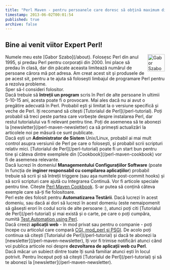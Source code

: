 ```yaml
---
title: "Perl Maven - pentru persoanele care doresc să obțină maximum din programarea în Perl"
timestamp: 2013-06-02T00:01:54
published: true
archive: false
---
```


## Bine ai venit viitor Expert Perl!

<div class="main-content">
<div style="float:right; margin-left:10px;">
<a href="/about"><img width="54" height="54" src="/img/szabgab.png" alt="Gabor Szabo" /></a><br>
</div>
<div>
Numele meu este [Gabor Szabo](/about). Folosesc Perl din
anul 1995, și predau Perl pentru corporații din 2000. Îmi place să
predau în clasă, dar din păcate aceasta limitează numărul de persoane
cărora mă pot adresa. Am creat acest sit și produsele de pe acest sit,
pentru a te ajuta să folosești limbajul de programare Perl pentru a
rezolva probleme.<br>  Sper să-l consideri folositor.
</div>
</div>

<div class="main-content">
Dacă trebuie să <b>întreții un program</b> scris în Perl de alte
persoane în ultimii 5-10-15 ani, acesta poate fi o provocare. Mai ales
dacă nu ai avut o pregătire adecvată în Perl. Probabil ești și limitat
la o versiune specifică și veche de Perl. Iți recomand să
citești [Tutorialul de Perl](/perl-tutorial).  Poți
probabil să treci peste partea care vorbește despre instalarea Perl,
dar restul tutorialului va fi relevant pentru tine.  Poți de asemenea
să te abonezi la [newsletter](/perl-maven-newsletter) ca să
primești actualizări la articolele noi pe măsură ce sunt publicate.
</div>

<div class="main-content">
Dacă ești un <b>Administrator de Sistem</b> Unix/Linux, probabil ai
mai mult control asupra versiunii de Perl pe care o folosești, și
probabil scrii scripturi relativ
mici. [Tutorialul de Perl](/perl-tutorial) poate fi un
start bun pentru tine și câteva dintre exemplele
din [Cookbook](/perl-maven-cookbook) vor fi de asemenea
relevante.
</div>

<div class="main-content">
Dacă lucrezi în domeniul <b>Managementului Configurațiilor
Software</b> (poate în funcția de <b>inginer responsabil cu compilarea
aplicaţiilor</b>) probabil trebuie să scrii și să întreții triggere
(sau așa numitele post-commit hooks) și să scrii scripturi care ajută
cu Integrarea Continuă. Vor fi articole speciale pentru
tine. Citește <a href="/perl-maven-cookbook">Perl Maven
Cookbook</a>. S-ar putea să conțină câteva exemple care să-ți fie
folositoare.
</div>

<div class="main-content">
Perl este des folosit pentru <b>Automatizarea Testării</b>. Dacă
lucrezi în acest domeniu, sau dacă ai dori să lucrezi în acest domeniu
(este nemaipomenit să găsești erori în codul scris de alte persoane
:), atunci poți citi [Tutorialul de Perl](/perl-tutorial)
și mai există și o carte, pe care o poți cumpăra,
numită <a href="/test-automation-using-perl-e-book">Test Automation
using Perl</a>.
</div>

<div class="main-content">
Dacă creezi <b>aplicații web</b> - în mod privat sau pentru o companie
- poți începe cu articolul care
compară <a href="/perl-cgi-mod-perl-psgi">CGI, mod_perl și
PSGI</a>. De acolo poți continua să
citești [Tutorialul de Perl](/perl-tutorial) și dacă te
abonezi la [newsletter](/perl-maven-newsletter), îți vor fi
trimise notificări atunci când voi publica articole noi
despre <b>dezvoltarea de aplicații web cu Perl</b>.
</div>

<div class="main-content">
Dacă măcar un subiect dintre toate îți sună familiar atunci ești în locul potrivit. Pentru început poți să citești [Tutorialul de Perl](/perl-tutorial) și să te abonezi la [newsletter](/perl-maven-newsletter).
</div>

